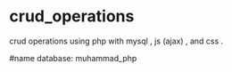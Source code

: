 # crud_operations
crud operations using php with mysql , js (ajax) , and css .

#name database: muhammad_php
